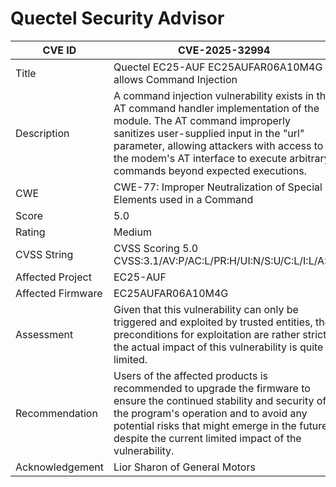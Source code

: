 # Quectel Security Advisor

| CVE ID | CVE-2025-32994 |
|---|---|
| Title | Quectel EC25-AUF EC25AUFAR06A10M4G allows Command Injection |
| Description |	A command injection vulnerability exists in the AT command handler implementation of the module. The AT command improperly sanitizes user-supplied input in the "url" parameter, allowing attackers with access to the modem's AT interface to execute arbitrary commands beyond expected executions. |
| CWE | CWE-77: Improper Neutralization of Special Elements used in a Command  |
| Score | 5.0 |
| Rating | Medium |
| CVSS String | CVSS Scoring 5.0 CVSS:3.1/AV:P/AC:L/PR:H/UI:N/S:U/C:L/I:L/A:H |
| Affected Project | EC25-AUF |
| Affected Firmware | EC25AUFAR06A10M4G |
| Assessment | Given that this vulnerability can only be triggered and exploited by trusted entities, the preconditions for exploitation are rather strict, the actual impact of this vulnerability is quite limited. |
| Recommendation | Users of the affected products is recommended to upgrade the firmware to ensure the continued stability and security of the program's operation and to avoid any potential risks that might emerge in the future despite the current limited impact of the vulnerability. |
| Acknowledgement |	Lior Sharon of General Motors |
